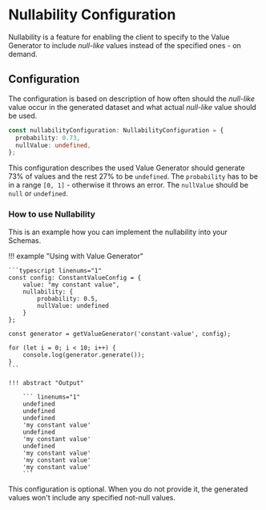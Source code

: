 # Nullability Configuration

Nullability is a feature for enabling the client to specify to the Value Generator to include 
_null-like_ values instead of the specified ones - on demand. 

## Configuration

The configuration is based on description of how often should the _null-like_ value occur in the
generated dataset and what actual _null-like_ value should be used.

```typescript linenums="1"
const nullabilityConfiguration: NullabilityConfiguration = {
  probability: 0.73,
  nullValue: undefined,
};
```

This configuration describes the used Value Generator should generate 73% of values and
the rest 27% to be `undefined`. The `probability` has to be in a range `[0, 1]` - otherwise it throws an error. The `nullValue` should
be `null` or `undefined`.

### How to use Nullability

This is an example how you can implement the nullability into your Schemas.

!!! example "Using with Value Generator"

    ```typescript linenums="1"
    const config: ConstantValueConfig = {
        value: "my constant value",
        nullability: {
            probability: 0.5,
            nullValue: undefined
        }
    };

    const generator = getValueGenerator('constant-value', config);

    for (let i = 0; i < 10; i++) {
        console.log(generator.generate());
    }
    ```

    !!! abstract "Output"

        ``` linenums="1"
        undefined
        undefined
        undefined
        'my constant value'
        undefined
        'my constant value'
        undefined
        'my constant value'
        'my constant value'
        'my constant value'
        ```

This configuration is optional. When you do not provide it, the generated values won't include
any specified not-null values.

